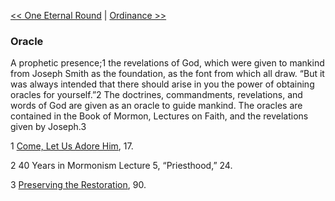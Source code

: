 [<< One Eternal Round](One%20Eternal%20Round)  |  [Ordinance >>](Ordinance)

### Oracle
A prophetic presence;1 the revelations of God, which were given to mankind from Joseph Smith as the foundation, as the font from which all draw. “But it was always intended that there should arise in you the power of obtaining oracles for yourself.”2 The doctrines, commandments, revelations, and words of God are given as an oracle to guide mankind. The oracles are contained in the Book of Mormon, Lectures on Faith, and the revelations given by Joseph.3



1
[Come, Let Us Adore Him](#), 17.


2 40 Years in Mormonism Lecture 5, “Priesthood,” 24.


3
[Preserving the Restoration](#), 90.